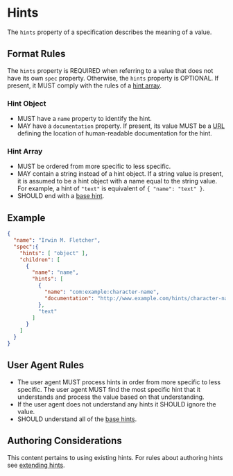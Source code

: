 # Hints

The `hints` property of a specification describes the meaning of a value.

## Format Rules

The `hints` property is REQUIRED when referring to a value that does not have its own `spec` property. Otherwise, the `hints` property is OPTIONAL. If present, it MUST comply with the rules of a [hint array](#hint-array).

### Hint Object

- MUST have a `name` property to identify the hint.
- MAY have a `documentation` property. If present, its value MUST be a [URL](#url) defining the location of human-readable documentation for the hint.

### Hint Array

- MUST be ordered from more specific to less specific.
- MAY contain a string instead of a hint object. If a string value is present, it is assumed to be a hint object with a name equal to the string value. For example, a hint of `"text"` is equivalent of `{ "name": "text" }`.
- SHOULD end with a [base hint](#base-hint).

## Example

```json
{
  "name": "Irwin M. Fletcher",
  "spec":{
    "hints": [ "object" ],
    "children": [
      {
        "name": "name",
        "hints": [
          {
            "name": "com:example:character-name",
            "documentation": "http://www.example.com/hints/character-name"
          },
          "text"
        ]
      }
    ]
  }
}
```

## User Agent Rules

- The user agent MUST process hints in order from more specific to less specific. The user agent MUST find the most specific hint that it understands and process the value based on that understanding.
- If the user agent does not understand any hints it SHOULD ignore the value.
- SHOULD understand all of the [base hints](#base-hint).

## Authoring Considerations

This content pertains to using existing hints. For rules about authoring hints see [extending hints](#extending-hints).
